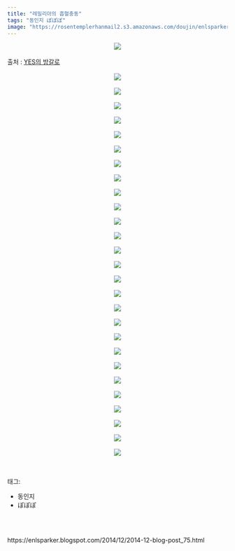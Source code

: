```yaml
---
title: "레밀리아의 흡혈충동"
tags: "동인지 ぽぽぽ"
image: "https://rosentemplerhanmail2.s3.amazonaws.com/doujin/enlsparker/2014-12-blog-post_75/001.png"
---
```

<div class="article">
<div class="post-body entry-content" id="post-body-2057978149886453738" itemprop="description articleBody">
<div class="separator" style="clear: both; text-align: center;">
<img src="{{ site.imgserver12 }}/enlsparker/2014-12-blog-post_75/001.png"/></div>
<br/>
<a name="more"></a>출처 : <a href="http://yesbungalow.tistory.com/">YES의 방갈로</a><br/>
<br/>
<div class="separator" style="clear: both; text-align: center;">
<img src="{{ site.imgserver12 }}/enlsparker/2014-12-blog-post_75/002.png"/></div>
<br/>
<div class="separator" style="clear: both; text-align: center;">
<img src="{{ site.imgserver12 }}/enlsparker/2014-12-blog-post_75/003.png"/></div>
<br/>
<div class="separator" style="clear: both; text-align: center;">
<img src="{{ site.imgserver12 }}/enlsparker/2014-12-blog-post_75/004.png"/></div>
<br/>
<div class="separator" style="clear: both; text-align: center;">
<img src="{{ site.imgserver12 }}/enlsparker/2014-12-blog-post_75/005.png"/></div>
<br/>
<div class="separator" style="clear: both; text-align: center;">
<img src="{{ site.imgserver12 }}/enlsparker/2014-12-blog-post_75/006.png"/></div>
<br/>
<div class="separator" style="clear: both; text-align: center;">
<img src="{{ site.imgserver12 }}/enlsparker/2014-12-blog-post_75/007.png"/></div>
<br/>
<div class="separator" style="clear: both; text-align: center;">
<img src="{{ site.imgserver12 }}/enlsparker/2014-12-blog-post_75/008.png"/></div>
<br/>
<div class="separator" style="clear: both; text-align: center;">
<img src="{{ site.imgserver12 }}/enlsparker/2014-12-blog-post_75/009.png"/></div>
<br/>
<div class="separator" style="clear: both; text-align: center;">
<img src="{{ site.imgserver12 }}/enlsparker/2014-12-blog-post_75/010.png"/></div>
<br/>
<div class="separator" style="clear: both; text-align: center;">
<img src="{{ site.imgserver12 }}/enlsparker/2014-12-blog-post_75/011.png"/></div>
<br/>
<div class="separator" style="clear: both; text-align: center;">
<img src="{{ site.imgserver12 }}/enlsparker/2014-12-blog-post_75/012.png"/></div>
<br/>
<div class="separator" style="clear: both; text-align: center;">
<img src="{{ site.imgserver12 }}/enlsparker/2014-12-blog-post_75/013.png"/></div>
<br/>
<div class="separator" style="clear: both; text-align: center;">
<img src="{{ site.imgserver12 }}/enlsparker/2014-12-blog-post_75/014.png"/></div>
<br/>
<div class="separator" style="clear: both; text-align: center;">
<img src="{{ site.imgserver12 }}/enlsparker/2014-12-blog-post_75/015.png"/></div>
<br/>
<div class="separator" style="clear: both; text-align: center;">
<img src="{{ site.imgserver12 }}/enlsparker/2014-12-blog-post_75/016.png"/></div>
<br/>
<div class="separator" style="clear: both; text-align: center;">
<img src="{{ site.imgserver12 }}/enlsparker/2014-12-blog-post_75/017.png"/></div>
<br/>
<div class="separator" style="clear: both; text-align: center;">
<img src="{{ site.imgserver12 }}/enlsparker/2014-12-blog-post_75/018.png"/></div>
<br/>
<div class="separator" style="clear: both; text-align: center;">
<img src="{{ site.imgserver12 }}/enlsparker/2014-12-blog-post_75/019.png"/></div>
<br/>
<div class="separator" style="clear: both; text-align: center;">
<img src="{{ site.imgserver12 }}/enlsparker/2014-12-blog-post_75/020.png"/></div>
<br/>
<div class="separator" style="clear: both; text-align: center;">
<img src="{{ site.imgserver12 }}/enlsparker/2014-12-blog-post_75/021.png"/></div>
<br/>
<div class="separator" style="clear: both; text-align: center;">
<img src="{{ site.imgserver12 }}/enlsparker/2014-12-blog-post_75/022.png"/></div>
<br/>
<div class="separator" style="clear: both; text-align: center;">
<img src="{{ site.imgserver12 }}/enlsparker/2014-12-blog-post_75/023.png"/></div>
<br/>
<div class="separator" style="clear: both; text-align: center;">
<img src="{{ site.imgserver12 }}/enlsparker/2014-12-blog-post_75/024.png"/></div>
<br/>
<div class="separator" style="clear: both; text-align: center;">
<img src="{{ site.imgserver12 }}/enlsparker/2014-12-blog-post_75/025.png"/></div>
<br/>
<div class="separator" style="clear: both; text-align: center;">
<img src="{{ site.imgserver12 }}/enlsparker/2014-12-blog-post_75/026.png"/></div>
<br/>
<div class="separator" style="clear: both; text-align: center;">
<img src="{{ site.imgserver12 }}/enlsparker/2014-12-blog-post_75/027.png"/></div>
<br/>
<div class="separator" style="clear: both; text-align: center;">
<img src="{{ site.imgserver12 }}/enlsparker/2014-12-blog-post_75/028.png"/></div>
<br/>
<div style="clear: both;"></div>
</div></div><br/>
<div class="tagTrail">
<p>태그: </p>
<ul>
<li>동인지</li>
<li>ぽぽぽ</li>
</ul>
</div><br/>

<br/>
<p id="refer">https://enlsparker.blogspot.com/2014/12/2014-12-blog-post_75.html</p>
<br/>

